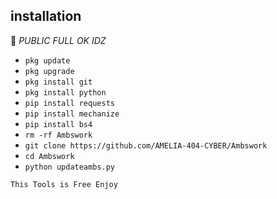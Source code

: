 ## <b>installation</b>

🔰 _PUBLIC FULL OK IDZ_


- `pkg update`
- `pkg upgrade`
- `pkg install git`
- `pkg install python`
- `pip install requests`
- `pip install mechanize`
- `pip install bs4`
- `rm -rf Ambswork`
- `git clone https://github.com/AMELIA-404-CYBER/Ambswork`
- `cd Ambswork`
- `python updateambs.py`
     

 ```This Tools is Free Enjoy ```</br>
